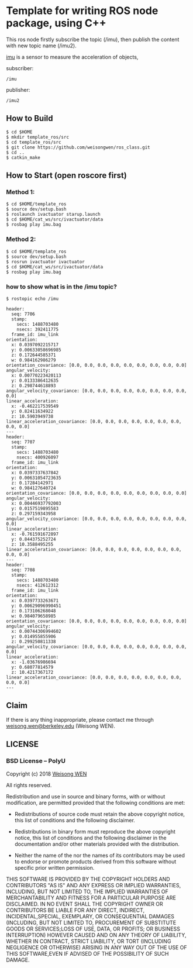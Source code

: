 # Template for writing ROS node package, using C++

This ros node firstly subscribe the topic (/imu), then publish the content with new topic name (/imu2).

[imu](https://baike.baidu.com/item/%E6%83%AF%E6%80%A7%E6%B5%8B%E9%87%8F%E5%8D%95%E5%85%83/7942440?fr=aladdin) is a sensor to measure the acceleration of objects,

subscriber: 

```
/imu
```
publisher: 

```
/imu2
```
## How to Build

```
$ cd $HOME
$ mkdir template_ros/src
$ cd template_ros/src
$ git clone https://github.com/weisongwen/ros_class.git
$ cd ..
$ catkin_make
```

## How to Start (open roscore first)
### Method 1:
```
$ cd $HOME/template_ros
$ source dev/setup.bash
$ roslaunch ivactuator starup.launch
$ cd $HOME/cat_ws/src/ivactuator/data
$ rosbag play imu.bag
```

### Method 2:
```
$ cd $HOME/template_ros
$ source dev/setup.bash
$ rosrun ivactuator ivactuator
$ cd $HOME/cat_ws/src/ivactuator/data
$ rosbag play imu.bag
```

### how to show what is in the /imu topic?
```
$ rostopic echo /imu
```
```
header: 
  seq: 7706
  stamp: 
    secs: 1488703480
    nsecs: 392411775
  frame_id: imu_link
orientation: 
  x: 0.0397092215717
  y: 0.00633058696985
  z: 0.172644585371
  w: 0.984162986279
orientation_covariance: [0.0, 0.0, 0.0, 0.0, 0.0, 0.0, 0.0, 0.0, 0.0]
angular_velocity: 
  x: 0.00770223420113
  y: 0.0133386412635
  z: 0.298744618893
angular_velocity_covariance: [0.0, 0.0, 0.0, 0.0, 0.0, 0.0, 0.0, 0.0, 0.0]
linear_acceleration: 
  x: -0.462217539549
  y: 0.82411634922
  z: 10.5903949738
linear_acceleration_covariance: [0.0, 0.0, 0.0, 0.0, 0.0, 0.0, 0.0, 0.0, 0.0]
---
header: 
  seq: 7707
  stamp: 
    secs: 1488703480
    nsecs: 400926097
  frame_id: imu_link
orientation: 
  x: 0.0397337637842
  y: 0.00631054723635
  z: 0.17284142971
  w: 0.984127640724
orientation_covariance: [0.0, 0.0, 0.0, 0.0, 0.0, 0.0, 0.0, 0.0, 0.0]
angular_velocity: 
  x: 0.00446937792003
  y: 0.0157519895583
  z: 0.297159343958
angular_velocity_covariance: [0.0, 0.0, 0.0, 0.0, 0.0, 0.0, 0.0, 0.0, 0.0]
linear_acceleration: 
  x: -0.761591672897
  y: 0.844375252724
  z: 10.3588495255
linear_acceleration_covariance: [0.0, 0.0, 0.0, 0.0, 0.0, 0.0, 0.0, 0.0, 0.0]
---
header: 
  seq: 7708
  stamp: 
    secs: 1488703480
    nsecs: 412612312
  frame_id: imu_link
orientation: 
  x: 0.0397733263671
  y: 0.00629096990451
  z: 0.173106268048
  w: 0.984079658985
orientation_covariance: [0.0, 0.0, 0.0, 0.0, 0.0, 0.0, 0.0, 0.0, 0.0]
angular_velocity: 
  x: 0.00744306994602
  y: 0.014955855906
  z: 0.299250811338
angular_velocity_covariance: [0.0, 0.0, 0.0, 0.0, 0.0, 0.0, 0.0, 0.0, 0.0]
linear_acceleration: 
  x: -1.03676986694
  y: 0.68077814579
  z: 10.4217367172
linear_acceleration_covariance: [0.0, 0.0, 0.0, 0.0, 0.0, 0.0, 0.0, 0.0, 0.0]
---

```
## Claim

If there is any thing inappropriate, please contact me through weisong.wen@berkeley.edu (Weisong WEN).

## LICENSE
### BSD License – PolyU

Copyright (c) 2018 [Weisong WEN](https://github.com/weisongwen)

All rights reserved.

Redistribution and use in source and binary forms, with or without modification, are permitted provided that the following conditions are met:

* Redistributions of source code must retain the above copyright notice, this list of conditions and the following disclaimer.

* Redistributions in binary form must reproduce the above copyright notice, this list of conditions and the following disclaimer in the documentation and/or other materials provided with the distribution.

* Neither the name of the <organization> nor the names of its contributors may be used to endorse or promote products derived from this software without specific prior written permission.

THIS SOFTWARE IS PROVIDED BY THE COPYRIGHT HOLDERS AND CONTRIBUTORS "AS IS" AND ANY EXPRESS OR IMPLIED WARRANTIES, INCLUDING, BUT NOT LIMITED TO, THE IMPLIED WARRANTIES OF MERCHANTABILITY AND FITNESS FOR A PARTICULAR PURPOSE ARE DISCLAIMED. IN NO EVENT SHALL THE COPYRIGHT OWNER OR CONTRIBUTORS BE LIABLE FOR ANY DIRECT, INDIRECT, INCIDENTAL,SPECIAL, EXEMPLARY, OR CONSEQUENTIAL DAMAGES (INCLUDING, BUT NOT LIMITED TO, PROCUREMENT OF SUBSTITUTE GOODS OR SERVICES;LOSS OF USE, DATA, OR PROFITS; OR BUSINESS INTERRUPTION) HOWEVER CAUSED AND ON ANY THEORY OF LIABILITY, WHETHER IN CONTRACT, STRICT LIABILITY, OR TORT (INCLUDING NEGLIGENCE OR OTHERWISE) ARISING IN ANY WAY OUT OF THE USE OF THIS SOFTWARE,EVEN IF ADVISED OF THE POSSIBILITY OF SUCH DAMAGE.

